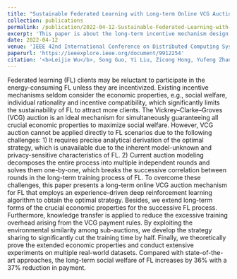 ```yaml
---
title: "Sustainable Federated Learning with Long-term Online VCG Auction Mechanism"
collection: publications
permalink: /publication/2022-04-12-Sustainable-Federated-Learning-with-Long-term-Online-VCG-Auction-Mechanism
excerpt: 'This paper is about the long-term incentive mechanism design for federated learning.'
date: 2022-04-12
venue: 'IEEE 42nd International Conference on Distributed Computing Systems (ICDCS) (CCF-B)'
paperurl: 'https://ieeexplore.ieee.org/document/9912254'
citation: '<b>Leijie Wu</b>, Song Guo, Yi Liu, Zicong Hong, Yufeng Zhan, and Wenchao Xu. &quot;Sustainable Federated Learning with Long-term Online VCG Auction Mechanism.&quot; <i>IEEE 42nd International Conference on Distributed Computing Systems (ICDCS)</i>. 2022: 895-905.'
---
```



Federated learning (FL) clients may be reluctant to participate in the energy-consuming FL unless they are incentivized. Existing incentive mechanisms seldom consider the economic properties, e.g., social welfare, individual rationality and incentive compatibility, which significantly limits the sustainability of FL to attract more clients. The Vickrey–Clarke–Groves (VCG) auction is an ideal mechanism for simultaneously guaranteeing all crucial economic properties to maximize social welfare. However, VCG auction cannot be applied directly to FL scenarios due to the following challenges: 1) It requires precise analytical derivation of the optimal strategy, which is unavailable due to the inherent model-unknown and privacy-sensitive characteristics of FL. 2) Current auction modeling decomposes the entire process into multiple independent rounds and solves them one-by-one, which breaks the successive correlation between rounds in the long-term training process of FL. To overcome these challenges, this paper presents a long-term online VCG auction mechanism for FL that employs an experience-driven deep reinforcement learning algorithm to obtain the optimal strategy. Besides, we extend long-term forms of the crucial economic properties for the successive FL process. Furthermore, knowledge transfer is applied to reduce the excessive training overhead arising from the VCG payment rules. By exploiting the environmental similarity among sub-auctions, we develop the strategy sharing to significantly cut the training time by half. Finally, we theoretically prove the extended economic properties and conduct extensive experiments on multiple real-world datasets. Compared with state-of-the-art approaches, the long-term social welfare of FL increases by 36% with a 37% reduction in payment.
